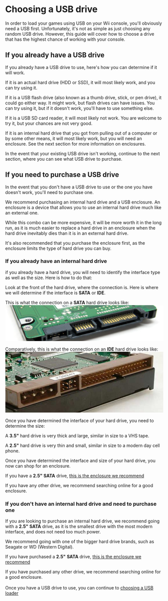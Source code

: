 # Choosing a USB drive
In order to load your games using USB on your Wii console, you'll obviously need a USB first. Unfortunately, it's not as simple as just choosing any random USB drive. However, this guide will cover how to choose a drive that has the highest chance of working with your console.

## If you already have a USB drive
If you already have a USB drive to use, here's how you can determine if it will work.

If it is an actual hard drive (HDD or SSD), it will most likely work, and you can try using it.

If it is a USB flash drive (also known as a thumb drive, stick, or pen drive), it could go either way. It might work, but flash drives can have issues. You can try using it, but if it doesn't work, you'll have to use something else.

If it is a USB SD card reader, it will most likely not work. You are welcome to try it, but your chances are not very good.

If it is an internal hard drive that you got from pulling out of a computer or by some other means, it will most likely work, but you will need an enclosure. See the next section for more information on enclosures.

In the event that your existing USB drive isn't working, continue to the next section, where you can see what USB drive to purchase.

## If you need to purchase a USB drive
In the event that you don't have a USB drive to use or the one you have doesn't work, you'll need to purchase one.

We recommend purchasing an internal hard drive and a USB enclosure. An enclosure is a device that allows you to use an internal hard drive much like an external one.

While this combo can be more expensive, it will be more worth it in the long run, as it is much easier to replace a hard drive in an enclosure when the hard drive inevitably dies than it is in an external hard drive.

It's also recommended that you purchase the enclosure first, as the enclosure limits the type of hard drive you can buy.

### If you already have an internal hard drive
if you already have a hard drive, you will need to identify the interface type as well as the size. Here is how to do that:

Look at the front of the hard drive, where the connection is. Here is where we will determine if the interface is **SATA** or **IDE**.

This is what the connection on a **SATA** hard drive looks like:
<img src="/assets/images/sataconnection.png" alt="SATA connection" />

Comparatively, this is what the connection on an **IDE** hard drive looks like:
<img src="/assets/images/ideconnection.png" alt="IDE connection" />

Once you have determined the interface of your hard drive, you need to determine the size:

A **3.5"** hard drive is very thick and large, similar in size to a VHS tape.

A **2.5"** hard drive is very thin and small, similar in size to a modern day cell phone.

Once you have determined the interface and size of your hard drive, you now can shop for an enclosure.

If you have a **2.5"** **SATA** drive, [this is the enclosure we recommend](https://www.amazon.com/Sabrent-Tool-free-Enclosure-Optimized-EC-UASP/dp/B00OJ3UJ2S)

If you have any other drive, we recommend searching online for a good enclosure.

### If you don't have an internal hard drive and need to purchase one
If you are looking to purchase an internal hard drive, we recommend going with a **2.5"** **SATA** drive, as it is the smallest drive with the most modern interface, and does not need too much power.

We recommend going with one of the bigger hard drive brands, such as Seagate or WD (Western Digital).

If you have purchased a **2.5"** **SATA** drive, [this is the enclosure we recommend](https://www.amazon.com/Sabrent-Tool-free-Enclosure-Optimized-EC-UASP/dp/B00OJ3UJ2S)

If you have purchased any other drive, we recommend searching online for a good enclosure.<br/>
<br/>
Once you have a USB drive to use, you can continue to [choosing a USB loader](/wiiusbloaderselection)